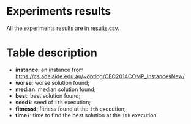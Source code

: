 # Experiments results

All the experiments results are in [results.csv](results.csv).

# Table description

- **instance**: an instance from https://cs.adelaide.edu.au/~optlog/CEC2014COMP_InstancesNew/
- **worse**: worse solution found;
- **median**: median solution found;
- **best**: best solution found;
- **seed`i`**: seed of `ith` execution;
- **fitness`i`**: fitness found at the `ith` execution;
- **time`i`**: time to find the best solution at the `ith` execution.
